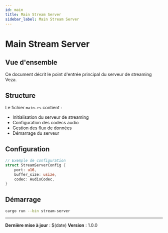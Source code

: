 ```yaml
---
id: main
title: Main Stream Server
sidebar_label: Main Stream Server
---
```


# Main Stream Server

## Vue d'ensemble

Ce document décrit le point d'entrée principal du serveur de streaming Veza.

## Structure

Le fichier `main.rs` contient :

- Initialisation du serveur de streaming
- Configuration des codecs audio
- Gestion des flux de données
- Démarrage du serveur

## Configuration

```rust
// Exemple de configuration
struct StreamServerConfig {
    port: u16,
    buffer_size: usize,
    codec: AudioCodec,
}
```

## Démarrage

```bash
cargo run --bin stream-server
```

---

**Dernière mise à jour** : $(date)
**Version** : 1.0.0 